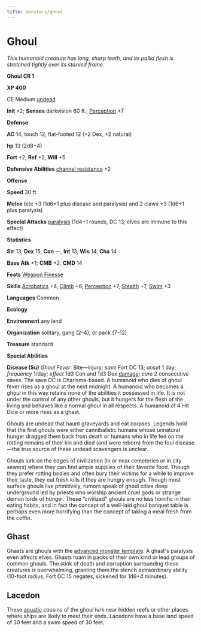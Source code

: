 ```yaml
---
title: monsters/ghoul
---
```

# Ghoul

_This humanoid creature has long, sharp teeth, and its pallid flesh is stretched tightly over its starved frame._

**Ghoul CR 1**

**XP 400**

CE Medium [undead](creatureTypes.md#_undead)

**Init** +2; **Senses** darkvision 60 ft.; [Perception](../skills/perception.md#_perception) +7

**Defense**

**AC** 14, touch 12, flat-footed 12 (+2 Dex, +2 natural)

**hp** 13 (2d8+4)

**Fort** +2, **Ref** +2, **Will** +5

**Defensive Abilities** [channel resistance](universalMonsterRules.md#_channel-resistance) +2

**Offense**

**Speed** 30 ft.

**Melee** bite +3 (1d6+1 plus disease and paralysis) and 2 claws +3 (1d6+1 plus paralysis)

**Special Attacks** [paralysis](universalMonsterRules.md#_paralysis) (1d4+1 rounds, DC 13, elves are immune to this effect)

**Statistics**

**Str** 13, **Dex** 15, **Con** —, **Int** 13, **Wis** 14, **Cha** 14

**Base Atk** +1; **CMB** +2; **CMD** 14

**Feats** [Weapon Finesse](../feats.md#_weapon-finesse)

**Skills** [Acrobatics](../skills/acrobatics.md#_acrobatics) +4, [Climb](../skills/climb.md#_climb) +6, [Perception](../skills/perception.md#_perception) +7, [Stealth](../skills/stealth.md#_stealth) +7, [Swim](../skills/swim.md#_swim) +3

**Languages** Common

**Ecology**

**Environment** any land

**Organization** solitary, gang (2–4), or pack (7–12)

**Treasure** standard

**Special Abilities**

**Disease (Su)** _Ghoul Fever_: Bite—injury; _save_ Fort DC 13; _onset_ 1 day; _frequency_ 1/day; _effect_ 1d3 Con and 1d3 Dex [damage](universalMonsterRules.md#_ability-damage-and-drain); _cure_ 2 consecutive saves. The save DC is Charisma-based. A humanoid who dies of ghoul fever rises as a ghoul at the next midnight. A humanoid who becomes a ghoul in this way retains none of the abilities it possessed in life. It is not under the control of any other ghouls, but it hungers for the flesh of the living and behaves like a normal ghoul in all respects. A humanoid of 4 Hit Dice or more rises as a ghast.

Ghouls are undead that haunt graveyards and eat corpses. Legends hold that the first ghouls were either cannibalistic humans whose unnatural hunger dragged them back from death or humans who in life fed on the rotting remains of their kin and died (and were reborn) from the foul disease—the true source of these undead scavengers is unclear.

Ghouls lurk on the edges of civilization (in or near cemeteries or in city sewers) where they can find ample supplies of their favorite food. Though they prefer rotting bodies and often bury their victims for a while to improve their taste, they eat fresh kills if they are hungry enough. Though most surface ghouls live primitively, rumors speak of ghoul cities deep underground led by priests who worship ancient cruel gods or strange demon lords of hunger. These “civilized” ghouls are no less horrific in their eating habits, and in fact the concept of a well-laid ghoul banquet table is perhaps even more horrifying than the concept of taking a meal fresh from the coffin.

## Ghast

Ghasts are ghouls with the [advanced monster template](monsterAdvancement.md#_advanced-creature). A ghast's paralysis even affects elves. Ghasts roam in packs of their own kind or lead groups of common ghouls. The stink of death and corruption surrounding these creatures is overwhelming, granting them the stench extraordinary ability (10-foot radius, Fort DC 15 negates, sickened for 1d6+4 minutes).

## Lacedon

These [aquatic](creatureTypes.md#_aquatic-subtype) cousins of the ghoul lurk near hidden reefs or other places where ships are likely to meet their ends. Lacedons have a base land speed of 30 feet and a swim speed of 30 feet.

